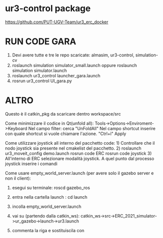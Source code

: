 # ur3-control package
https://github.com/PUT-UGV-Team/ur3_erc_docker

# RUN CODE GARA
1) Devi avere tutte e tre le repo scaricate: almasim, ur3-control, simulation-cv
2) roslaunch simulation simulator_small.launch      oppure      roslaunch simulation simulator.launch
3) roslaunch ur3_control launcher_gara.launch
4) rosrun ur3_control UI_gara.py

# ALTRO
Questo è il catkin_pkg da scaricare dentro workspace/src

Come minimizzare il codice in Qt(unfold all):
Tools->Options->Enviroment->Keyboard
Nel campo filter: cerca "UnFoldAll"
Nel campo shortcut inserire con quale shortcut si vuole chiamare l'azione. "Ctrl+ì"
Apply


Come utilizzare joystick all interno del pacchetto code:
1)
Controllare che il nodo joystick sia presente nel cmakelist del pacchetto.
2)
roslaunch ur3_moveit_config demo.launch
rosrun code ERC
rosrun code joystick
3)
All'interno di ERC selezionare modalità joystick. A quel punto dal processo joystick inserire i comandi


Come usare empty_world_server.launch (per avere solo il gazebo server e non il client):

1) esegui su terminale:  roscd gazebo_ros

2) entra nella cartella launch : cd launch

3) incolla empty_world_server.launch

4) vai su (partendo dalla catkin_ws): catkin_ws->src->ERC_2021_simulator->ur_gazebo->launch->ur3.launch

5) commenta la riga  <include file="$(find gazebo_ros)/launch/empty_world.launch"> e sostituiscila con <include file="$(find gazebo_ros)/launch/empty_world_server.launch">
   
